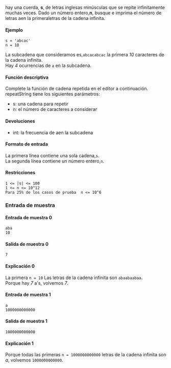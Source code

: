 hay una cuerda, **s**, de letras inglesas minúsculas que se repite infinitamente muchas veces. Dado un número entero,**n**, busque e imprima el número de letras aen la primeraletras de la cadena infinita.
#### Ejemplo
~~~
s = 'abcac'
n = 10
~~~
La subcadena que consideramos es,<code>abcacabcac</code> la primera *10* caracteres de la cadena infinita.
<br>
Hay *4* ocurrencias de <code>a</code> en la subcadena.

#### Función descriptiva
Complete la función de cadena repetida en el editor a continuación.
repeatString tiene los siguientes parámetros:
- s: una cadena para repetir
- n: el número de caracteres a considerar

#### Devoluciones
- int: la frecuencia de aen la subcadena

#### Formato de entrada

La primera línea contiene una sola cadena,<code>s</code>.
<br>
La segunda línea contiene un número entero,<code>n</code>.

#### Restricciones
~~~
1 <= |s| <= 100
1 <= n <= 10^12
Para 25% de los casos de prueba  n <= 10^6 
~~~

### Entrada de muestra

#### Entrada de muestra 0
~~~
aba
10
~~~

#### Salida de muestra 0
~~~
7
~~~

#### Explicación 0
La primera <code>n = 10</code> Las letras de la cadena infinita son <code>abaabaabaa</code>.
<br>
Porque hay *7* a's, volvemos *7*. 


#### Entrada de muestra 1
~~~
a
1000000000000
~~~

#### Salida de muestra 1
~~~
1000000000000
~~~

#### Explicación 1
Porque todas las primeras <code>n = 1000000000000</code> letras de la cadena infinita son *a*, volvemos <code>1000000000000</code>.